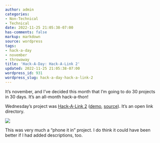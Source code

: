 ```yaml
---
author: admin
categories:
- Non-Technical
- Technical
date: 2022-11-25 21:05:38-07:00
has-comments: false
markup: markdown
source: wordpress
tags:
- hack-a-day
- november
- throwaway
title: 'Hack-A-Day: Hack-A-Link 2'
updated: 2022-11-25 21:05:38-07:00
wordpress_id: 931
wordpress_slug: hack-a-day-hack-a-link-2
---
```

It’s november, and I’ve decided this month that I’m going to do 30 projects in 30 days. It’s an all-month hack-a-thon!

Wednesday’s project was [Hack-A-Link 2](https://tilde.za3k.com/hackaday/link/) ([demo](https://tilde.za3k.com/hackaday/link/), [source](https://github.com/za3k/day02_link)). It’s an open link directory.

[![](../wp-content/uploads/2022/11/screenshot-20.png)](https://tilde.za3k.com/hackaday/link/)

This was very much a “phone it in” project. I do think it could have been better if I had added descriptions, too.
